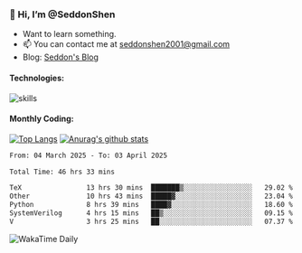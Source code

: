### 👋 Hi, I’m @SeddonShen
- Want to learn something.
- 📫 You can contact me at seddonshen2001@gmail.com
- Blog: [Seddon's Blog](https://seddonshen.github.io/)
#### Technologies:

![skills](https://skillicons.dev/icons?i=scala,js,html,css,bootstrap,jquery,c,cpp,cloudflare,django,docker,flask,git,github,githubactions,linux,latex,mysql,nodejs,ps,php,pr,py,raspberrypi,redis,unreal,v,vscode,vue,bash)

#### Monthly Coding:
[![Top Langs](https://github-readme-stats.vercel.app/api/top-langs?username=seddonshen&show_icons=true&locale=en&layout=compact&hide=html&langs_count=8)](https://github.com/SeddonShen/)
[![Anurag's github stats](https://github-readme-stats.vercel.app/api?username=SeddonShen&count_private=true&show_icons=true)](https://github.com/anuraghazra/github-readme-stats)
<!--START_SECTION:waka-->

```txt
From: 04 March 2025 - To: 03 April 2025

Total Time: 46 hrs 33 mins

TeX                13 hrs 30 mins  ███████▒░░░░░░░░░░░░░░░░░   29.02 %
Other              10 hrs 43 mins  █████▓░░░░░░░░░░░░░░░░░░░   23.04 %
Python             8 hrs 39 mins   ████▓░░░░░░░░░░░░░░░░░░░░   18.60 %
SystemVerilog      4 hrs 15 mins   ██▒░░░░░░░░░░░░░░░░░░░░░░   09.15 %
V                  3 hrs 25 mins   ██░░░░░░░░░░░░░░░░░░░░░░░   07.37 %
```

<!--END_SECTION:waka-->

![WakaTime Daily](https://wakatime.com/share/@seddon2001/61a7e342-5f12-4fea-bf92-1fac161e97d6.svg)
<!---
SeddonShen/SeddonShen is a ✨ special ✨ repository because its `README.md` (this file) appears on your GitHub profile.
You can click the Preview link to take a look at your changes.
--->
